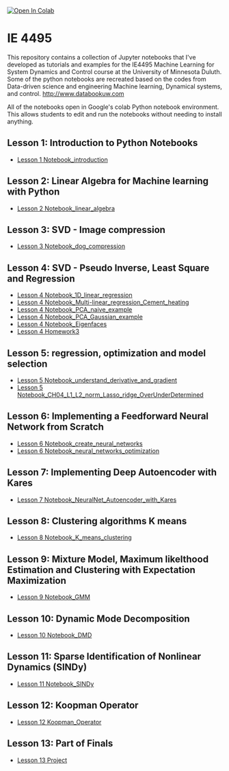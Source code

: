 [![Open In Colab](https://colab.research.google.com/assets/colab-badge.svg)](https://colab.research.google.com/github/yongzhiqu/IE_4495/blob/master/)

# IE 4495
This repository contains a collection of Jupyter notebooks that I've developed as tutorials and examples for the IE4495 Machine Learning for System Dynamics and Control course at the University of Minnesota Duluth. Some of the python notebooks are recreated based on the codes from Data-driven science and engineering Machine learning, Dynamical systems, and control. 
http://www.databookuw.com

All of the notebooks open in Google's colab Python notebook environment. This allows students to edit and run the notebooks without needing to install anything.

## Lesson 1: Introduction to Python Notebooks
* [Lesson 1 Notebook_introduction](https://colab.research.google.com/github/yongzhiqu/IE_4495/blob/master/python_notebook_tutorial.ipynb)


## Lesson 2: Linear Algebra for Machine learning with Python
* [Lesson 2 Notebook_linear_algebra](https://colab.research.google.com/github/yongzhiqu/IE_4495/blob/master//python_linear_algebra.ipynb)


## Lesson 3: SVD - Image compression 
* [Lesson 3 Notebook_dog_compression](https://colab.research.google.com/github/yongzhiqu/IE_4495/blob/master//CH01_SEC02.ipynb)


## Lesson 4: SVD - Pseudo Inverse, Least Square and Regression
* [Lesson 4 Notebook_1D_linear_regression](https://colab.research.google.com/github/yongzhiqu/IE_4495/blob/master//CH01_SEC04_1_Linear.ipynb)
* [Lesson 4 Notebook_Multi-linear_regression_Cement_heating](https://colab.research.google.com/github/yongzhiqu/IE_4495/blob/master//CH01_SEC04_2_Cement.ipynb)
* [Lesson 4 Notebook_PCA_naive_example](https://colab.research.google.com/github/yongzhiqu/IE_4495/blob/master//PCA_naive_example.ipynb)
* [Lesson 4 Notebook_PCA_Gaussian_example](https://colab.research.google.com/github/yongzhiqu/IE_4495/blob/master//CH01_SEC05_1_PCAGaussian.ipynb)
* [Lesson 4 Notebook_Eigenfaces](https://colab.research.google.com/github/yongzhiqu/IE_4495/blob/master//CH01_SEC06.ipynb)
* [Lesson 4 Homework3](https://colab.research.google.com/github/yongzhiqu/IE_4495/blob/master//IE4495_HW_3_solution.ipynb)

## Lesson 5: regression, optimization and model selection
* [Lesson 5 Notebook_understand_derivative_and_gradient](https://colab.research.google.com/github/yongzhiqu/IE_4495/blob/master//Derivative_gradient.ipynb)
* [Lesson 5 Notebook_CH04_L1_L2_norm_Lasso_ridge_OverUnderDetermined](https://colab.research.google.com/github/yongzhiqu/IE_4495/blob/master//CH04_SEC03_1_OverUnderDetermined.ipynb)


## Lesson 6: Implementing a Feedforward Neural Network from Scratch
* [Lesson 6 Notebook_create_neural_networks](https://colab.research.google.com/github/yongzhiqu/IE_4495/blob/master//NeuralNets_part_1.ipynb)
* [Lesson 6 Notebook_neural_networks_optimization](https://colab.research.google.com/github/yongzhiqu/IE_4495/blob/master//NeuralNets_2.ipynb)

## Lesson 7: Implementing Deep Autoencoder with Kares
* [Lesson 7 Notebook_NeuralNet_Autoencoder_with_Kares](https://colab.research.google.com/github/yongzhiqu/IE_4495/blob/master//neuralNet_MNIST.ipynb)

## Lesson 8: Clustering algorithms K means
* [Lesson 8 Notebook_K_means_clustering](https://colab.research.google.com/github/yongzhiqu/IE_4495/blob/master//CH05_SEC03_1_Kmeans.ipynb)

## Lesson 9: Mixture Model, Maximum likelthood Estimation and Clustering with Expectation Maximization
* [Lesson 9 Notebook_GMM](https://colab.research.google.com/github/yongzhiqu/IE_4495/blob/master//CH05_SEC05_1_GaussianMixtureModels.ipynb)

## Lesson 10: Dynamic Mode Decomposition
* [Lesson 10 Notebook_DMD](https://colab.research.google.com/github/yongzhiqu/IE_4495/blob/master//CH07_SEC02_DMD_Cylinder.ipynb)

## Lesson 11: Sparse Identification of Nonlinear Dynamics (SINDy)
* [Lesson 11 Notebook_SINDy](https://colab.research.google.com/github/yongzhiqu/IE_4495/blob/master//CH07_SEC03_SINDY_Lorenz.ipynb)
 
## Lesson 12: Koopman Operator
* [Lesson 12 Koopman_Operator](https://colab.research.google.com/github/yongzhiqu/IE_4495/blob/master//CH07_SEC04_Koopman.ipynb)

## Lesson 13: Part of Finals
* [Lesson 13 Project](https://colab.research.google.com/github/yongzhiqu/IE_4495/blob/master//Dogs_cats_preprocessing_and_benchmark.ipynb)
